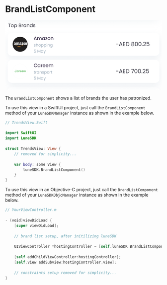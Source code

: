 # BrandListComponent

![](../assets/e949b9d2fc960693637acdcdd36148651ac35508.png)

The `BrandListComponent` shows a list of brands the user has patronized.

To use this view in a SwiftUI project, just call the
`BrandListComponent` method of your `LuneSDKManager` instance as shown
in the example below.

```swift
// TrendsView.Swift

import SwiftUI
import LuneSDK

struct TrendsView: View {
    // removed for simplicity...

    var body: some View {
        luneSDK.BrandListComponent()
    }
}
```

To use this view in an Objective-C project, just call the
`BrandListComponent` method of your `LuneSDKObjcManager` instance as
shown in the example below.

```swift
// YourViewController.m

- (void)viewDidLoad {
    [super viewDidLoad];

    // brand list setup, after initilizing luneSDK

    UIViewController *hostingController = [self.luneSDK BrandListComponentWithConfig:nil];

    [self addChildViewController:hostingController];
    [self.view addSubview:hostingController.view];

    // constraints setup removed for simplicity...
}
```
